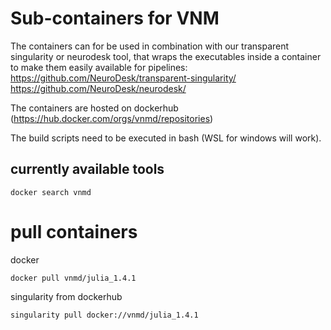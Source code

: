# Sub-containers for VNM

The containers can for be used in combination with our transparent singularity or neurodesk tool, that wraps the executables inside a container to make them easily available for pipelines:
https://github.com/NeuroDesk/transparent-singularity/
https://github.com/NeuroDesk/neurodesk/

The containers are hosted on dockerhub (https://hub.docker.com/orgs/vnmd/repositories)

The build scripts need to be executed in bash (WSL for windows will work).

## currently available tools
```
docker search vnmd
```

# pull containers
docker
```
docker pull vnmd/julia_1.4.1
```

singularity from dockerhub
```
singularity pull docker://vnmd/julia_1.4.1
```